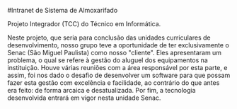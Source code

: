 #Intranet de Sistema de Almoxarifado

Projeto Integrador (TCC) do Técnico em Informática.

Neste projeto, que seria para conclusão das unidades curriculares de desenvolvimento, nosso grupo teve a oportunidade de ter exclusivamente o Senac (São Miguel Paulista) como nosso "cliente". Eles apresentaram um problema, o qual se refere à gestão do aluguel dos equipamentos na instituição. Houve várias reuniões com a área responsável por esta parte, e assim, foi nos dado o desafio de desenvolver um software para que possam fazer esta gestão com excelência e facilidade, ao contrário do que antes era feito: de forma arcaica e desatualizada. Por fim, a tecnologia desenvolvida entrará em vigor nesta unidade Senac.
